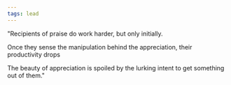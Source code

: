 ```yaml
---
tags: lead
---
```


"Recipients of praise do work harder, but only initially.

Once they sense the manipulation behind the appreciation, their productivity drops

The beauty of appreciation is spoiled by the lurking intent to get something out of them."
